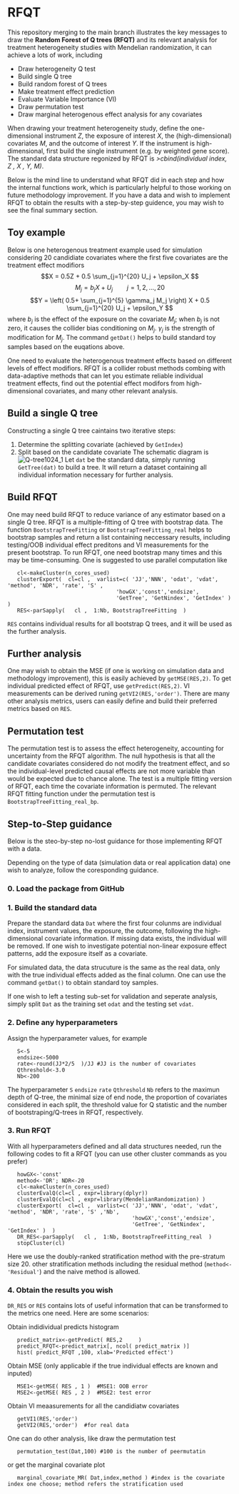 # RFQT
This repository merging to the main branch illustrates the key messages to draw the **Random Forest of Q trees (RFQT)** and its relevant analysis for treatment heterogeneity studies with Mendelian randomization, it can achieve a lots of work, including
- Draw heterogeneity Q test 
- Build single Q tree  
- Build random forest of Q trees 
- Make treatment effect prediction
- Evaluate Variable Importance (VI) 
- Draw permutation test
- Draw marginal heterogenous effect analysis for any covariates  


When drawing your treatment heterogeneity study, define the one-dimensional instrument *Z*, the exposure of interest *X*, the (high-dimensional) covariates *M*, and the outcome of interest *Y*. If the instrument is high-dimensional, first build the single instrument (e.g. by weighted gene score). The standard data structure regonized by RFQT is *>cbind(individual index, Z , X , Y, M)*.

Below is the mind line to understand what RFQT did in each step and how the internal functions work, which is particularly helpful to those working on future methodology improvement. If you have a data and wish to implement RFQT to obtain the results with a step-by-step guidence, you may wish to see the final summary section.

## Toy example
Below is one heterogenous treatment example used for simulation considering 20 candidiate covariates where the first five covariates are the treatment effect modifiors  
$$X = 0.5Z + 0.5 \sum_{j=1}^{20} U_j  + \epsilon_X $$ 
$$M_j  =  b_j X + U_j \qquad j=1,2,\ldots,20 $$
$$Y = \left(   0.5+ \sum_{j=1}^{5} \gamma_j M_j  \right) X +  0.5 \sum_{j=1}^{20} U_j  + \epsilon_Y  $$
where $b_j$ is the effect of the exposure on the covariate $M_j$; when $b_j$ is not zero, it causes the collider bias conditioning on $M_j$. $\gamma_j$ is the strength of modification for $M_j$. The command `getDat()` helps to build standard toy samples based on the euqations above.  

One need to evaluate the heterogenous treatment effects based on different levels of effect modifiors. RFQT is a collider robust methods combing with data-adaptive methods that can let you estimate reliable individual treatment effects, find out the potential effect modifors from high-dimensional covariates, and many other relevant analysis.
## Build a single Q tree
Constructing a single Q tree caintains two iterative steps: 
1. Determine the splitting covariate (achieved by `GetIndex`)
2. Split based on the candidate covariate
The schematic diagram is
![Q-tree1024_1](https://user-images.githubusercontent.com/127906571/225363783-32754381-27a3-45aa-9591-c2ea56bfd89b.jpg)
Let `dat` be the standard data, simply  running `GetTree(dat)` to build a tree. It will return a dataset containing all individual information necessary for further analysis.
## Build RFQT
One may need build RFQT to reduce variance of any estimator based on a single Q tree. RFQT is a multiple-fitting of Q tree with bootstrap data. The function `BootstrapTreeFitting` or `BootstrapTreeFitting_real` helps to bootstrap samples and return a list containing neccessary results, including testing/OOB individual effect preditons and VI measurements for the present bootstrap. To run RFQT, one need bootstrap many times and this may be time-consuming. One is suggested to use parallel computation like



       cl<-makeCluster(n_cores_used)
       clusterExport(  cl=cl ,  varlist=c( 'JJ','NNN', 'odat', 'vdat',  'method', 'NDR', 'rate', 'S' ,
                                      'howGX','const','endsize',
                                      'GetTree', 'GetNindex', 'GetIndex' )  ) 
       RES<-parSapply(   cl ,  1:Nb, BootstrapTreeFitting  )

`RES` contains individual results for all bootstrap Q trees, and it will be used as the further analysis.

## Further analysis
One may wish to obtain the MSE (if one is working on simulation data and methodology improvement), this is easily achieved by `getMSE(RES,2)`. To get individual predicted effect of RFQT, use `getPredict(RES,2)`. VI measurements can be derived runing `getVI2(RES,'order')`. There are many other analysis metrics, users can easily define and build their preferred metrics based on `RES`.   

## Permutation test
The permutation test is to assess the effect heterogeneity, accounting for uncertainty from the RFQT algorithm. The null hypothesis is that all the candidate covariates considered do not modify the treatment effect, and so the individual-level predicted causal effects are not more variable than would be expected due to chance alone. The test is a multiple fitting version of RFQT, each time the covariate information is permuted. The relevant RFQT fitting function under the permutation test is `BootstrapTreeFitting_real_bp`.


## Step-to-Step guidance
Below is the steo-by-step no-lost guidance for those implementing RFQT with a data.

Depending on the type of data (simulation data or real application data) one wish to analyze, follow the coresponding guidance.

### 0. Load the package from GitHub

### 1. Build the standard data
Prepare the standard data `Dat` where the first four colunms are individual index, instrument values, the exposure, the outcome, following the high-dimensional covariate information. If missing data exists, the individual will be removed. If one wish to investigate potential non-linear exposure effect patterns, add the exposure itself as a covariate. 

For simulated data, the data strucuture is the same as the real data, only with the true individual effects added as the final column. One can use the command `getDat()` to obtain standard toy samples.

If one wish to left a testing sub-set for validation and seperate analysis, simply split `Dat` as the training set `odat` and the testing set `vdat`.

### 2. Define any hyperparameters
Assign the hyperparameter values, for example

       S<-5  
       endsize<-5000 
       rate<-round(JJ*2/5  )/JJ #JJ is the number of covariates   
       Qthreshold<-3.0
       Nb<-200 
The hyperparameter `S` `endsize` `rate` `Qthreshold` `Nb` refers to the maximun depth of Q-tree, the minimal size of end node, the proportion of covariates considered in each split, the threshold value for Q statistic and the number of bootstraping/Q-trees in RFQT, respectively.

### 3. Run RFQT
With all hyperparameters defined and all data structures needed, run the following codes to fit a RFQT (you can use other cluster commands as you prefer)

       howGX<-'const' 
       method<-'DR'; NDR<-20
       cl<-makeCluster(n_cores_used)
       clusterEvalQ(cl=cl , expr=library(dplyr))  
       clusterEvalQ(cl=cl , expr=library(MendelianRandomization) )
       clusterExport(  cl=cl ,  varlist=c( 'JJ','NNN', 'odat', 'vdat',  'method', 'NDR', 'rate', 'S' ,'Nb',
                                           'howGX','const','endsize',
                                           'GetTree', 'GetNindex', 'GetIndex' )  ) 
       DR_RES<-parSapply(   cl ,  1:Nb, BootstrapTreeFitting_real  ) 
       stopCluster(cl)
Here we use the doubly-ranked stratification method with the pre-stratum size 20. other stratification methods including the residual method (`method<-'Residual'`) and the naive method is allowed. 

### 4. Obtain the results you wish
`DR_RES` or `RES` contains lots of useful information that can be transformed to the metrics one need. Here are some scenarios:

Obtain indidividual predicts histogram

       predict_matrix<-getPredict( RES,2     )
       predict_RFQT<-predict_matrix[, ncol( predict_matrix )]
       hist( predict_RFQT ,100, xlab='Predicted effect')
       
Obtain MSE (only applicable if the true individual effects are known and inputed)

       MSE1<-getMSE( RES , 1 )  #MSE1: OOB error
       MSE2<-getMSE( RES , 2 )  #MSE2: test error
       
Obtain VI meaasurements for all the candidiatw covariates 

       getVI1(RES,'order')  
       getVI2(RES,'order')  #for real data

One can do other analysis, like draw the permutation test

       permutation_test(Dat,100) #100 is the number of peermutatin
       
or get the marginal covariate plot 

       marginal_covariate_MR( Dat,index,method ) #index is the covariate index one choose; method refers the stratification used

